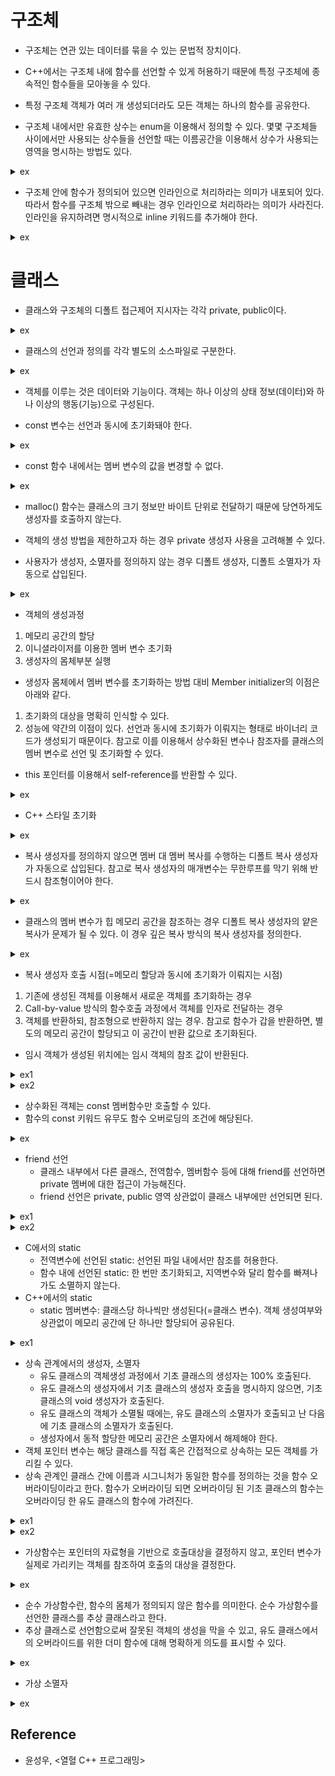 # 구조체

- 구조체는 연관 있는 데이터를 묶을 수 있는 문법적 장치이다.

- C++에서는 구조체 내에 함수를 선언할 수 있게 허용하기 때문에 특정 구조체에 종속적인 함수들을 모아놓을 수 있다.

- 특정 구조체 객체가 여러 개 생성되더라도 모든 객체는 하나의 함수를 공유한다.

- 구조체 내에서만 유효한 상수는 enum을 이용해서 정의할 수 있다. 몇몇 구조체들 사이에서만 사용되는 상수들을 선언할 때는 이름공간을 이용해서 상수가 사용되는 영역을 명시하는 방법도 있다.

<details><summary>ex</summary>
    
```cpp
struct Monster
{
    enum
    {
        NAME_LEN     = 20,
        MAX_STRENGTH = 100,
    };
};

namespace STAT
{
    enum
    {
        HP  = 0,
        ATK = 1,
    }
}

int main(void)
{
    Monster monster;
    std::cout << "Name length: " << Monster::NAME_LEN << '\n';  // output: "Name length: 20"
    std::cout << "Name length: " << monster::NAME_LEN << '\n';  // output: "Name length: 20"
    std::cout << "HP: " << STAT::HP << '\n';                    // output: "HP: 0"

    return 0;
}
```

</details>

- 구조체 안에 함수가 정의되어 있으면 인라인으로 처리하라는 의미가 내포되어 있다. 따라서 함수를 구조체 밖으로 빼내는 경우 인라인으로 처리하라는 의미가 사라진다. 인라인을 유지하려면 명시적으로 inline 키워드를 추가해야 한다.

<details><summary>ex</summary>
    
```cpp
inline void Monster::Attack() { }
```

</details>

# 클래스

- 클래스와 구조체의 디폴트 접근제어 지시자는 각각 private, public이다.

<details><summary>ex</summary>

```cpp
struct Monster
{
    // 구조체의 디폴트 접근제어 지시자는 public이다.
    char name[10];
    int  hp;
};

class Player
{
    // 클래스의 디폴트 접근제어 지시자는 private이다.
    char name[10];
    int  hp;
public:
    Player(const char* name, int hp) : hp(hp)
    {
        strcpy(this->name, name);
    }

    void ShowInfo() const
    {
        std::cout << "Player(" << name << ", " << hp << ")" << std::endl;
    }
};

class Npc
{
public:
    char name[10];
    int  hp;
    
    Npc(const char* name, int hp) : hp(hp)
    {
        strcpy(this->name, name);
    }
};

int main(void)
{
    Monster monster = { "Goblin", 100 };
    std::cout << "Monster(" << monster.name << ", " << monster.hp << ")" << std::endl;

    //Player player = { "Knight", 50 };      // X, 컴파일 에러: private 멤버는 클래스 외부에서 접근할 수 없다.
    //Player player = Player("Knight", 50);  // O
    Player player("Knight", 50);             // O
    
    //std::cout << "Player(" << player.name << ", " << player.hp << ")" << std::endl;  // X, 컴파일 에러: private멤버는 클래스 외부에서 접근할 수 없다.
    player.ShowInfo();

    //Npc npc = { "Merchant", 25 };  // O
    Npc npc("Merchant", 25);         // O
    std::cout << "Npc(" << npc.name << ", " << npc.hp << ")" << std::endl;

    return 0;
}
```

</details>

- 클래스의 선언과 정의를 각각 별도의 소스파일로 구분한다.

<details><summary>ex</summary>

```cpp
// Monster.h 헤더파일에 클래스를 선언한다.
class Monster
{
private:
    char name[10];
    int  hp;
    int  mp;
public:
    void Attack();
    void Heal();
    void ShowInfo();
};

// 인라인 함수는 컴파일 과정에서 함수의 호출부를 함수의 몸체로 대체해야 하므로 헤더파일에 정의돼야 한다.
// 컴파일러는 파일 단위로 컴파일하므로 A.cpp, B.cpp를 동시에 컴파일해서 하나의 실행파일을 만든다 해도 A.cpp의 컴파일 과정에서 B.cpp를 참조하지 않으며 그 반대도 마찬가지다.
inline Monster::ShowInfo()
{
    std::cout << name << ", " << hp << ", " << mp << std::endl;
}

// Monster에서 제한적으로 사용되는 상수는 헤더파일에 선언한다.
namespace MONSTER_CONST
{
    enum
    {
        STRENGTH = 100, SPEED = 50
    };
}

// Monster.cpp 소스파일에 클래스를 정의힌다.
#include "Monster.h"  // 멤버함수의 정의 부분을 컴파일할 때 클래스의 멤버 변수나 헤더파일에 선언된 상수 등의 정보가 필요하다.

void Monster::Attack()
{
    std::cout << "Attack" << std::endl;
}
void Monster::Heal()
{
    std::cout << "Heal" << std::endl;
}
```

</details>

- 객체를 이루는 것은 데이터와 기능이다. 객체는 하나 이상의 상태 정보(데이터)와 하나 이상의 행동(기능)으로 구성된다.

- const 변수는 선언과 동시에 초기화돼야 한다.

<details><summary>ex</summary>

```cpp
class Monster
{
    //const int MAX_HP = 10;  // X, 컴파일 에러: 클래스의 멤버 변수 선언문에서는 초기화를 허용하지 않는다.
    const int MAX_HP;
public:
    Monster(int maxHp) : MAX_HP(maxHp) { }  // Member initializer는 선언(메모리 할당)과 동시에 초기화가 수행되므로 상수화된 멤버 변수를 초기화할 수 있다. 
};
```

</details>

- const 함수 내에서는 멤버 변수의 값을 변경할 수 없다.

<details><summary>ex</summary>

```cpp
class Monster
{
private:
    int hp;
public:
    int GetHp()
    {
        return hp;
    }

    void ShowHp() const
    {
        std::cout << "Hp: " << GetHp() << std::endl;  // 컴파일 에러: const 함수 내에서는 const가 아닌 함수의 호출이 제한된다. 
    }
};

class Item
{
private:
    int hp;
public:
    void SetHp(const Monster& monster)
    {
        hp = monster.GetHp();  // 컴파일 에러: const 참조자를 대상으로 값의 변경 능력을 가진 함수의 호출을 허용하지 않는다. 에러를 해결하려면 Monster::GetHp() 함수를 const 함수로 선언해야 한다.
    }
```

</details>

- malloc() 함수는 클래스의 크기 정보만 바이트 단위로 전달하기 때문에 당연하게도 생성자를 호출하지 않는다.

- 객체의 생성 방법을 제한하고자 하는 경우 private 생성자 사용을 고려해볼 수 있다.

- 사용자가 생성자, 소멸자를 정의하지 않는 경우 디폴트 생성자, 디폴트 소멸자가 자동으로 삽입된다.

<details><summary>ex</summary>

```cpp
Monster* pMonster = new Monster;    // O
Monster* pMonster = new Monster();  // O
Monster monster;                    // O
Monster monster();                  // X, 컴파일 에러: 함수의 원형 선언과 구분되지 않으므로 허용하지 않는다.

int main(void)
{
    Monster monster();  // 함수의 원형은 지역적으로도 선언할 수 있다.
    Monster m = monster();
}

Monster monster()
{
    Monster monster;
    return mosnter;
}
```

</details>

- 객체의 생성과정
1. 메모리 공간의 할당
2. 이니셜라이저를 이용한 멤버 변수 초기화
3. 생성자의 몸체부분 실행

- 생성자 몸체에서 멤버 변수를 초기화하는 방법 대비 Member initializer의 이점은 아래와 같다.
1. 초기화의 대상을 명확히 인식할 수 있다.
2. 성능에 약간의 이점이 있다. 선언과 동시에 초기화가 이뤄지는 형태로 바이너리 코드가 생성되기 때문이다. 참고로 이를 이용해서 상수화된 변수나 참조자를 클래스의 멤버 변수로 선언 및 초기화할 수 있다.

- this 포인터를 이용해서 self-reference를 반환할 수 있다.

<details><summary>ex</summary>

```cpp
class SelfRef
{
private:
    int num;
public:
    SelfRef(int n) : num(n) { }

    SelfRef& Adder(int n)
    {
        num += n;
        return *this;
    }

    SelfRef& ShowTwoNumber()
    {
        std::cout << num << std::endl;
        return *this;
    }
};

int main(void)
{
    SelfRef obj(3);
    SelfRef &ref = obj.Adder(2);

    obj.ShowTwoNumber();  // 5
    ref.ShowTwoNumber();  // 5

    ref.Adder(1).ShowTwoNumber().Adder(2).ShowTwoNumber();  // 6  // 8
    return 0;
}
```
    
</details>

- C++ 스타일 초기화

<details><summary>ex</summary>

```cpp
int  num = 20;  // O
int& ref = num; // O
int  num(20);   // O
int& ref(num);  // O
```
    
</details>

- 복사 생성자를 정의하지 않으면 멤버 대 멤버 복사를 수행하는 디폴트 복사 생성자가 자동으로 삽입된다. 참고로 복사 생성자의 매개변수는 무한루프를 막기 위해 반드시 참조형이어야 한다.

<details><summary>ex</summary>

```cpp
class Foo
{
private:
    int num1;
    int num2;
public:
    Foo(int n) : num1(n1) { num2 = 0; }
    Foo(int n1, int n2) : num1(n1), num2(n2) { }
};

int main(void)
{
    Foo foo1(10, 20);
    Foo foo2 = foo1;    // 디폴트 복사 생성자 호출
    // Foo foo2(foo1);  // 위 코드는 암시적으로 이와 같이 변경된다. 암시적 변환을 막음으로써 코드의 명확성을 높이려면 explicit 키워드를 이용한다.
    Foo foo3 = 5;       // 전달인자가 하나인 생성자의 경우도 암시적 변환이 발생한다.
    return 0;
}
```

</details>

- 클래스의 멤버 변수가 힙 메모리 공간을 참조하는 경우 디폴트 복사 생성자의 얕은 복사가 문제가 될 수 있다. 이 경우 깊은 복사 방식의 복사 생성자를 정의한다. 

<details><summary>ex</summary>

```cpp
class Person
{
private:
    char* name;
    int   age;
public:
    Person(char* name, int age) : age(age)
    {
        this->name = new char[strlen(name) + 1];
        strcpy(this->name, name);
    }

    Person(const Person& copy) : age(copy.age)
    {
        name = new char[strlen(copy.name) + 1];
        strcpy(name, copy.name);
    }

    ~Person()
    {
        delete[] name;
    }
```
    
</details>

- 복사 생성자 호출 시점(=메모리 할당과 동시에 초기화가 이뤄지는 시점)
1. 기존에 생성된 객체를 이용해서 새로운 객체를 초기화하는 경우
2. Call-by-value 방식의 함수호출 과정에서 객체를 인자로 전달하는 경우
3. 객체를 반환하되, 참조형으로 반환하지 않는 경우. 참고로 함수가 갑을 반환하면, 별도의 메모리 공간이 할당되고 이 공간이 반환 값으로 초기화된다.

- 임시 객체가 생성된 위치에는 임시 객체의 참조 값이 반환된다.

<details><summary>ex1</summary>

```cpp
#include <iostream>

class Temporary
{
private:
    int num;
public:
    Temporary(int n) : num(n)
    {
        std::cout << "Create obj: " << num << std::endl;
    }

    ~Temporary()
    {
        std::cout << "Destroy obj: " << num << std::endl;
    }

    void ShowTempInfo()
    {
        std::cout << "Num: " << num << std::endl;
    }
};

int main(void)
{
    Temporary(100);                         // 임시 객체는 다음 행으로 넘어가면 즉시 소멸된다.
    std::cout << "************After make" << std::endl;

    Temporary(200).ShowTempInfo();          // 임시 객체는 다음 행으로 넘어가면 즉시 소멸된다.
    std::cout << "************After make" << std::endl;

    const Temporary &ref = Temporary(300);  // 참조자에 참조되는 임시 객체는 바로 소멸되지 않는다.
    std::cout << "************After make" << std::endl;

    return 0;
}
```

</details>

<details><summary>ex2</summary>

```cpp
#include <iostream>

class SoSimple
{
private:
    int num;
public:
    SoSimple(int n) : num(n)
    {
        std::cout << "New obj: " << this << std::endl;
    }

    SoSimple(const SoSimple& copy) : num(copy.num)
    {
        std::cout << "New Copy obj: " << this << std::endl;
    }

    ~SoSimple()
    {
        std::cout << "Destroy obj: " << this << std::endl;
    }
};

SoSimple SimpleFuncObj(SoSimple ob)
{
    std::cout << "Parm ADR: " << &ob << std::endl;
}

int main(void)
{
    SoSimple obj(7);
    SimpleFuncObj(obj);

    std::cout << std::endl;
    SoSimple tempRef = SimpleFuncObj(obj);
    std::cout << "Return obj " << &tempRef << std::endl;
    return 0;
}
```
    
</details>

- 상수화된 객체는 const 멤버함수만 호출할 수 있다.
- 함수의 const 키워드 유무도 함수 오버로딩의 조건에 해당된다.
<details><summary>ex</summary>

```cpp
#include <iostream>

class Foo
{
private:
    int num;
public:
    Foo(int n) : num(n) { }
    void Bar()
    {
        std::cout << "Bar: " << num << std::endl;
    }

    void Bar() const
    {
        std::cout << "const Bar: " << num << std::endl;
    }
};

void TestFunc(const Foo &foo)
{
    foo.Bar();
}

int main(void)
{
    Foo foo1(5);
    const Foo foo2(10);

    foo1.Bar();
    foo2.Bar();

    TestFunc(foo1);
    TestFunc(foo2);
    return 0;
}
```

</details>

- friend 선언
    - 클래스 내부에서 다른 클래스, 전역함수, 멤버함수 등에 대해 friend를 선언하면 private 멤버에 대한 접근이 가능해진다.
    - friend 선언은 private, public 영역 상관없이 클래스 내부에만 선언되면 된다.

<details><summary>ex1</summary>

```cpp
#include <iostream>
#include <cstring>

class Girl;  // Girl이라는 이름이 클래스의 이름임을 알림.

class Boy
{
private:
    int height;
    friend class Girl;  // Girl 클래스에 대한 friend 선언. Girl이라는 클래스에 대한 선언도 포함하므로 5번째 줄의 클래스 선언은 생략할 수 있다.
public:
    Boy(int len) : height(len) { }
    void ShowYourFriendInfo(Girl &frn);
};

class Girl
{
private:
    char phNum[20];
public:
    Girl(const char* num)
    {
        std::strcpy(phNum, num);
    }
    void ShowYourFriendInfo(Boy& frn);
    friend class Boy;  // Boy 클래스에 대한 friend 선언
};

void Boy::ShowYourFriendInfo(Girl& frn)  // Girl 클래스에 멤버변수 phNum이 존재한다는 사실을 알아야하기 때문에 Girl 클래스 정의보다 뒤에 위치함.
{
    std::cout << "Her phone number: " << frn.phNum << std::endl;
}

void Girl::ShowYourFriendInfo(Boy& frn)
{
    std::cout << "His height: " << frn.height << std::endl;
}

int main(void)
{
    Boy boy(170);
    Girl girl("010-1234-5678");
    boy.ShowYourFriendInfo(girl);
    girl.ShowYourFriendInfo(boy);
    return 0;
}
```

</details>

<details><summary>ex2</summary>

```cpp
(...)
class Point;

class PointOP
{
    (...)
    Point PointAdd(const Point&, const Point&);
    (...)
}

class Point
{
    (...)
    friend Point PointOP::PointAdd(const Point&, const Point&);  // 멤버함수에 대한 friend 선언.
    friend void ShowPointPos(const Point&);                      // friend 선언과 함수 원형에 대한 선언이 동시에 이뤄진다.
    (...)
```

</details>

- C에서의 static
    - 전역변수에 선언된 static: 선언된 파일 내에서만 참조를 허용한다.
    - 함수 내에 선언된 static: 한 번만 초기화되고, 지역변수와 달리 함수를 빠져나가도 소멸하지 않는다.
- C++에서의 static
    - static 멤버변수: 클래스당 하나씩만 생성된다(=클래스 변수). 객체 생성여부와 상관없이 메모리 공간에 단 하나만 할당되어 공유된다. 

<details><summary>ex1</summary>

```cpp
class Foo
{
private:
    int n;
    static int cnt;
public:
    static int num;
    const static int NUM_A = 100;  // const static으로 선언된 멤버변수는 선언과 동시에 초기화할 수 있다. 이에 반해 const 멤버변수의 초기화는 이니셜라이저를 통해야만 한다.
    mutable int num2;              // mutable 키워드를 통해 const 함수에 대해 예외를 둘 수 있다.
public:
    Foo()
    {
        cnt++;  // private으로 선언된 클래스 변수는 해당 클래스의 객체들만 접근이 가능하다.
    }

    static void Bar()
    {
        n++;  // 컴파일 에러: static 멤버함수 내에서는 static 멤버변수와 static 멤버함수만 호출할 수 있다.
    }
}
int Foo::cnt = 0;  // 클래스 변수는 객체가 생성될 때 동시에 생성되는 변수가 아니고 이미 메모리 공간에 할당이 이뤄진 변수이기 때문에 생성자 내부가 아니라 클래스 바깥에서 초기화한다. cnt변수는 메모리 공간에 저장될 때 0으로 초기화된다.
int Foo::num = 0;

int main(void)
{
    Foo foo();
    std::cout << "Class variable(num): " << Foo::num << std::endl;  // public으로 선언된 클래스 변수는 클래스 외부에서 클래스명으로 접근 가능하다.
    std::cout << "Class variable(num): " << foo::num << std::endl;  // 객체를 통해서도 접근할 수 있으나 이 방식은 멤버변수에 접근하는 것과 같은 오해를 불러일으키기 때문에 가급적 피한다.
    return 0;
}
```

</details>

- 상속 관계에서의 생성자, 소멸자
    - 유도 클래스의 객체생성 과정에서 기초 클래스의 생성자는 100% 호출된다.
    - 유도 클래스의 생성자에서 기초 클래스의 생성자 호출을 명시하지 않으면, 기초 클래스의 void 생성자가 호출된다.
    - 유도 클래스의 객체가 소멸될 때에는, 유도 클래스의 소멸자가 호출되고 난 다음에 기초 클래스의 소멸자가 호출된다.
    - 생성자에서 동적 할당한 메모리 공간은 소멸자에서 해제해야 한다.
- 객체 포인터 변수는 해당 클래스를 직접 혹은 간접적으로 상속하는 모든 객체를 가리킬 수 있다.
- 상속 관계인 클래스 간에 이름과 시그니처가 동일한 함수를 정의하는 것을 함수 오버라이딩이라고 한다. 함수가 오버라이딩 되면 오버라이딩 된 기초 클래스의 함수는 오버라이딩 한 유도 클래스의 함수에 가려진다.

<details><summary>ex1</summary>

```cpp
#include <iostream>
#include <cstring>

class Person
{
public:
    char* name;
public:
    Person(const char* myname)
    {
        name = new char[std::strlen(myname) + 1];
        std::strcpy(name, myname);
    }
    ~Person()
    {
        delete[] name;
    }
    void WhatYourName() const
    {
        std::cout << "My name is " << name << std::endl;
    }
};

class UnivStudent : public Person
{
private:
    char* major;
public:
    UnivStudent(const char* myname, const char* mymajor) : Person(myname)
    {
        major = new char[std::strlen(mymajor) + 1];
        std::strcpy(major, mymajor);
    }
    ~UnivStudent()
    {
        delete[] major;
    }
    void WhatYourName() const
    {
        std::cout << "It's " << name << std::endl;
    }
    void WhoAreYou() const
    {
        WhatYourName();
        Person::WhatYourName();
        std::cout << "My major is " << major << std::endl;
    }
};

int main(void)
{
    Person* st1 = new UnivStudent("Kim", "Mathmatics");
    st1->WhatYourName();
    std::cout << "-----------" << std::endl;
    UnivStudent st2("Hong", "Physics");
    st2.WhoAreYou();
    std::cout << "-----------" << std::endl;
    st2.Person::WhatYourName();

    delete st1;
    return 0;
}
```

</details>

<details><summary>ex2</summary>

```cpp
int main(void)
{
    Base* bptr = new Derived();
    bptr->DerivedFunc();             // 컴파일 에러: C++ 컴파일러는 포인터 연산의 가능성 여부를 판단할 때, 포인터의 자료형을 기준으로 판단하지, 실제 가리키는 객체의 자료형을 기준으로 판단하지 않는다.
    Derived* dptr = bptr;            // 컴파일 에러: 포인터 bptr의 포인터 형만을 가지고 대입의 가능성을 판단한다.

    Derived* dptr2 = new Derived();  // O
    Base* bptr2 = dptr2;             // O
    return 0;
}
```

</details>

- 가상함수는 포인터의 자료형을 기반으로 호출대상을 결정하지 않고, 포인터 변수가 실제로 가리키는 객체를 참조하여 호출의 대상을 결정한다.

<details><summary>ex</summary>

```cpp
#include <iostream>

class First
{
public:
    void FirstFunc() { std::cout << "FirstFunc" << std::endl; }
    void MyFunc() { std::cout << "FirstMyFunc" << std::endl; }
    virtual void VirtualFunc() { std::cout << "FirstVirtualFunc" << std::endl; }
};

class Second : public First
{
public:
    void SecondFunc() { std::cout << "SecondFunc" << std::endl; }
    void MyFunc() { std::cout << "SecondMyFunc" << std::endl; }
    virtual void VirtualFunc() { std::cout << "SecondVirtualFunc" << std::endl; }  // 오버라이딩 관계인 부모 함수에 virtual 키워드가 있다면 자식 클래스에서는 생략해도 자동으로 가상함수가 되지만 명시적으로 표현하기 위해 virtual 키워드 추가했음.
};

class Third : public Second
{
public:
    void ThirdFunc() { std::cout << "ThirdFunc" << std::endl; }
    void MyFunc() { std::cout << "ThirdMyFunc" << std::endl; }
    virtual void VirtualFunc() { std::cout << "ThirdVirtualFunc" << std::endl; }
};

int main(void)
{
    Third* tptr = new Third();
    Second* sptr = tptr;
    First* fptr = sptr;

    tptr->FirstFunc();    // O
    tptr->SecondFunc();   // O
    tptr->ThirdFunc();    // O

    sptr->FirstFunc();    // O
    sptr->SecondFunc();   // O
    //sptr->ThirdFunc();  // X

    fptr->FirstFunc();    // O
    //fptr->SecondFunc(); // X
    //fptr->ThirdFunc();  // X

    std::cout << "--------------------" << std::endl;

    fptr->MyFunc();
    sptr->MyFunc();
    tptr->MyFunc();
    
    std::cout << "--------------------" << std::endl;

    fptr->VirtualFunc();
    sptr->VirtualFunc();
    tptr->VirtualFunc();

    delete tptr;
    return 0;
}
```

</details>

- 순수 가상함수란, 함수의 몸체가 정의되지 않은 함수를 의미한다. 순수 가상함수를 선언한 클래스를 추상 클래스라고 한다.
- 추상 클래스로 선언함으로써 잘못된 객체의 생성을 막을 수 있고, 유도 클래스에서의 오버라이드를 위한 더미 함수에 대해 명확하게 의도를 표시할 수 있다.

<details><summary>ex</summary>

```cpp
class Foo  // 추상 클래스
{
protected:
    virtual void Bar() = 0;  // 순수 가상함수
}
```

</details>

- 가상 소멸자

<details><summary>ex</summary>

```cpp
#include <iostream>

class First
{
private:
    char* strOne;
public:
    First(const char* str)
    {
        strOne = new char[std::strlen(str) + 1];
    }
    virtual ~First()
    {
        std::cout << "~First()" << std::endl;
        delete[] strOne;
    }
};

class Second : public First
{
private:
    char* strTwo;
public:
    Second(const char* str1, const char* str2) : First(str1)
    {
        strTwo = new char[std::strlen(str2) + 1];
    }
    ~Second()
    {
        std::cout << "~Second()" << std::endl;
        delete[] strTwo;
    }
};

int main(void)
{
    First* ptr = new Second("simple", "complex");
    delete ptr;  // First 클래스의 소멸자만 호출한다.
    return 0;
}
```

</details>

## Reference

- 윤성우, <열혈 C++ 프로그래밍>
